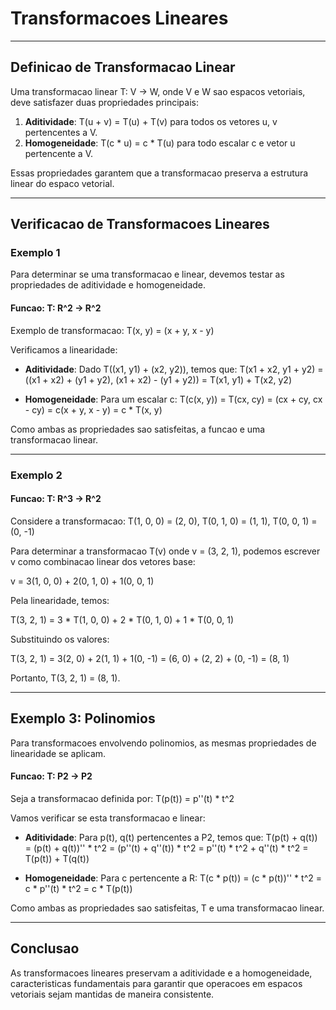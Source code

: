 # Transformacoes Lineares

---
## Definicao de Transformacao Linear

Uma transformacao linear T: V -> W, onde V e W sao espacos vetoriais, deve satisfazer duas propriedades principais:

1. **Aditividade**: T(u + v) = T(u) + T(v) para todos os vetores u, v pertencentes a V.
2. **Homogeneidade**: T(c * u) = c * T(u) para todo escalar c e vetor u pertencente a V.

Essas propriedades garantem que a transformacao preserva a estrutura linear do espaco vetorial.

---
## Verificacao de Transformacoes Lineares

### Exemplo 1

Para determinar se uma transformacao e linear, devemos testar as propriedades de aditividade e homogeneidade. 

#### Funcao: T: R^2 -> R^2

Exemplo de transformacao:
T(x, y) = (x + y, x - y)

Verificamos a linearidade:

- **Aditividade**: Dado T((x1, y1) + (x2, y2)), temos que:
  T(x1 + x2, y1 + y2) = ((x1 + x2) + (y1 + y2), (x1 + x2) - (y1 + y2)) = T(x1, y1) + T(x2, y2)

- **Homogeneidade**: Para um escalar c:
  T(c(x, y)) = T(cx, cy) = (cx + cy, cx - cy) = c(x + y, x - y) = c * T(x, y)

Como ambas as propriedades sao satisfeitas, a funcao e uma transformacao linear.

---
### Exemplo 2

#### Funcao: T: R^3 -> R^2

Considere a transformacao:
T(1, 0, 0) = (2, 0), T(0, 1, 0) = (1, 1), T(0, 0, 1) = (0, -1)

Para determinar a transformacao T(v) onde v = (3, 2, 1), podemos escrever v como combinacao linear dos vetores base:

v = 3(1, 0, 0) + 2(0, 1, 0) + 1(0, 0, 1)

Pela linearidade, temos:

T(3, 2, 1) = 3 * T(1, 0, 0) + 2 * T(0, 1, 0) + 1 * T(0, 0, 1)

Substituindo os valores:

T(3, 2, 1) = 3(2, 0) + 2(1, 1) + 1(0, -1) = (6, 0) + (2, 2) + (0, -1) = (8, 1)

Portanto, T(3, 2, 1) = (8, 1).

---
## Exemplo 3: Polinomios

Para transformacoes envolvendo polinomios, as mesmas propriedades de linearidade se aplicam. 

#### Funcao: T: P2 -> P2

Seja a transformacao definida por:
T(p(t)) = p''(t) * t^2

Vamos verificar se esta transformacao e linear:

- **Aditividade**: Para p(t), q(t) pertencentes a P2, temos que:
  T(p(t) + q(t)) = (p(t) + q(t))'' * t^2 = (p''(t) + q''(t)) * t^2 = p''(t) * t^2 + q''(t) * t^2 = T(p(t)) + T(q(t))

- **Homogeneidade**: Para c pertencente a R:
  T(c * p(t)) = (c * p(t))'' * t^2 = c * p''(t) * t^2 = c * T(p(t))

Como ambas as propriedades sao satisfeitas, T e uma transformacao linear.

---
## Conclusao

As transformacoes lineares preservam a aditividade e a homogeneidade, caracteristicas fundamentais para garantir que operacoes em espacos vetoriais sejam mantidas de maneira consistente.
